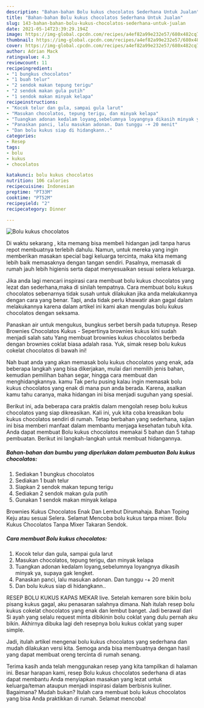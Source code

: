```yaml
---
description: "Bahan-bahan Bolu kukus chocolatos Sederhana Untuk Jualan"
title: "Bahan-bahan Bolu kukus chocolatos Sederhana Untuk Jualan"
slug: 143-bahan-bahan-bolu-kukus-chocolatos-sederhana-untuk-jualan
date: 2021-05-14T23:39:29.194Z
image: https://img-global.cpcdn.com/recipes/a4ef82a99e232e57/680x482cq70/bolu-kukus-chocolatos-foto-resep-utama.jpg
thumbnail: https://img-global.cpcdn.com/recipes/a4ef82a99e232e57/680x482cq70/bolu-kukus-chocolatos-foto-resep-utama.jpg
cover: https://img-global.cpcdn.com/recipes/a4ef82a99e232e57/680x482cq70/bolu-kukus-chocolatos-foto-resep-utama.jpg
author: Adrian Mack
ratingvalue: 4.3
reviewcount: 11
recipeingredient:
- "1 bungkus chocolatos"
- "1 buah telur"
- "2 sendok makan tepung terigu"
- "2 sendok makan gula putih"
- "1 sendok makan minyak kelapa"
recipeinstructions:
- "Kocok telur dan gula, sampai gula larut"
- "Masukan chocolatos, tepung terigu, dan minyak kelapa"
- "Tuangkan adonan kedalam loyang,sebelumnya loyangnya dikasih minyak ya, supaya gak lengket."
- "Panaskan panci, lalu masukan adonan. Dan tunggu -+ 20 menit"
- "Dan bolu kukus siap di hidangkann.."
categories:
- Resep
tags:
- bolu
- kukus
- chocolatos

katakunci: bolu kukus chocolatos 
nutrition: 106 calories
recipecuisine: Indonesian
preptime: "PT33M"
cooktime: "PT52M"
recipeyield: "2"
recipecategory: Dinner

---
```



![Bolu kukus chocolatos](https://img-global.cpcdn.com/recipes/a4ef82a99e232e57/680x482cq70/bolu-kukus-chocolatos-foto-resep-utama.jpg)

Di waktu  sekarang , kita memang bisa membeli hidangan jadi tanpa harus repot membuatnya terlebih dahulu. Namun, untuk mereka yang ingin memberikan masakan special bagi keluarga tercinta, maka kita memang lebih baik memasaknya dengan tangan sendiri. Pasalnya, memasak di rumah jauh lebih higienis serta dapat menyesuaikan sesuai selera keluarga.

Jika anda lagi mencari inspirasi cara membuat bolu kukus chocolatos yang lezat dan sederhana,maka di sinilah tempatnya. Cara membuat bolu kukus chocolatos  sebenarnya tidak susah untuk dilakukan jika anda melakukannya dengan cara yang benar. Tapi, anda tidak perlu khawatir akan gagal dalam melakukannya 
karena dalam artikel ini kami akan mengulas bolu kukus chocolatos dengan seksama.  

Panaskan air untuk mengukus, bungkus serbet bersih pada tutupnya. Resep Brownies Chocolatos Kukus - Sepertinya brownies kukus kini sudah menjadi salah satu Yang membuat brownies kukus chocolatos berbeda dengan brownies coklat biasa adalah rasa. Yuk, simak resep bolu kukus cokelat chocolatos di bawah ini!

Nah buat anda yang akan memasak bolu kukus chocolatos yang enak, ada beberapa langkah yang bisa dikerjakan, mulai dari memilih jenis bahan, kemudian pemilihan bahan segar, hingga cara membuat dan menghidangkannya. kamu Tak perlu pusing kalau ingin memasak bolu kukus chocolatos yang enak di mana pun anda berada. Karena, asalkan kamu  tahu caranya, maka hidangan ini bisa menjadi suguhan yang spesial.

Berikut ini, ada beberapa cara praktis  dalam mengolah resep bolu kukus chocolatos yang siap dikreasikan. Kali ini, yuk kita coba kreasikan bolu kukus chocolatos sendiri di rumah. Tetap berbahan yang sederhana, sajian ini bisa memberi manfaat dalam membantu menjaga kesehatan tubuh kita. Anda dapat membuat Bolu kukus chocolatos memakai 5 bahan dan 5 tahap pembuatan. Berikut ini langkah-langkah untuk membuat hidangannya.

<!--inarticleads1-->

##### Bahan-bahan dan bumbu yang diperlukan dalam pembuatan Bolu kukus chocolatos:

1. Sediakan 1 bungkus chocolatos
1. Sediakan 1 buah telur
1. Siapkan 2 sendok makan tepung terigu
1. Sediakan 2 sendok makan gula putih
1. Gunakan 1 sendok makan minyak kelapa


Brownies Kukus Chocolatos Enak Dan Lembut Dirumahaja. Bahan Toping Keju atau sesuai Selera. Selamat Mencoba bolu kukus tanpa mixer. Bolu Kukus Chocolatos Tanpa Mixer Takaran Sendok. 

<!--inarticleads2-->

##### Cara membuat Bolu kukus chocolatos:

1. Kocok telur dan gula, sampai gula larut
1. Masukan chocolatos, tepung terigu, dan minyak kelapa
1. Tuangkan adonan kedalam loyang,sebelumnya loyangnya dikasih minyak ya, supaya gak lengket.
1. Panaskan panci, lalu masukan adonan. Dan tunggu -+ 20 menit
1. Dan bolu kukus siap di hidangkann..


RESEP BOLU KUKUS KAPAS MEKAR live. Setelah kemaren sore bikin bolu pisang kukus gagal, aku penasaran salahnya dimana. Nah itulah resep bolu kukus cokelat chocolatos yang enak dan lembut banget. Jadi berawal dari Si ayah yang selalu request minta dibikinin bolu coklat yang dulu pernah aku bikin. Akhirnya dibuka lagi deh resepnya bolu kukus coklat yang super simple. 

Jadi, itulah artikel mengenai  bolu kukus chocolatos  yang sederhana dan mudah dilakukan versi kita. Semoga anda bisa membuatnya dengan hasil yang dapat membuat oreng tercinta di rumah senang. 

Terima kasih anda telah menggunakan resep yang kita tampilkan di halaman ini. Besar harapan kami, resep  Bolu kukus chocolatos sederhana di atas dapat membantu Anda menyiapkan masakan yang lezat untuk keluarga/teman ataupun menjadi inspirasi dalam berbisnis kuliner. Bagaimana? Mudah bukan? Itulah cara membuat bolu kukus chocolatos yang bisa Anda praktikkan di rumah. Selamat mencoba!

